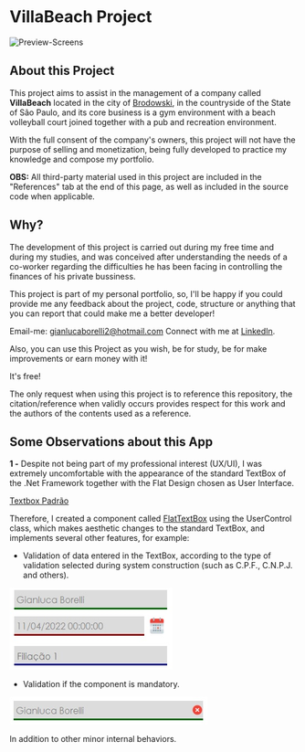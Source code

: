 # VillaBeach Project 

![Preview-Screens]() 

## About this Project 

This project aims to assist in the management of a company called **VillaBeach** located in the city of [Brodowski](https://www.google.com/maps/place/Brodowski,+SP,+14340-000/@-20.9915545,-47.6566512,14), in the countryside of the State of São Paulo, and its core business is a gym environment with a beach volleyball court joined together with a pub and recreation environment. 

With the full consent of the company's owners, this project will not have the purpose of selling and monetization, being fully developed to practice my knowledge and compose my portfolio. 

**OBS:** All third-party material used in this project are included in the "References" tab at the end of this page, as well as included in the source code when applicable. 

## Why? 

The development of this project is carried out during my free time and during my studies, and was conceived after understanding the needs of a co-worker regarding the difficulties he has been facing in controlling the finances of his private bussiness. 

This project is part of my personal portfolio, so, I'll be happy if you could provide me any feedback about the project, code, structure or anything that you can report that could make me a better developer! 

Email-me: gianlucaborelli2@hotmail.com 
Connect with me at [LinkedIn](https://www.linkedin.com/in/borelli-gianluca/). 

Also, you can use this Project as you wish, be for study, be for make improvements or earn money with it! 

It's free! 

The only request when using this project is to reference this repository, the citation/reference when validly occurs provides respect for this work and the authors of the contents used as a reference.

## Some Observations about this App 

**1 -** Despite not being part of my professional interest (UX/UI), I was extremely uncomfortable with the appearance of the standard TextBox of the .Net Framework together with the Flat Design chosen as User Interface.

[Textbox Padrão]() 

Therefore, I created a component called  [FlatTextBox](https://github.com/gianlucaborelli/ProjectVillaBeach/tree/main/ProjetoVillaBeach/Controles/FlatTextBoxControler) using the UserControl class, which makes aesthetic changes to the standard TextBox, and implements several other features, for example:

- Validation of data entered in the TextBox, according to the type of validation selected during system construction (such as C.P.F., C.N.P.J. and others).

![Imagem validação](https://github.com/gianlucaborelli/ProjectVillaBeach/blob/main/Pictures/FlatTextBox.jpg)

- Validation if the component is mandatory.

![Imagem validação](https://github.com/gianlucaborelli/ProjectVillaBeach/blob/main/Pictures/FlatTextBox%20Requered%20Field.jpg) 

In addition to other minor internal behaviors.
